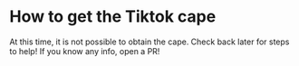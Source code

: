 # How to get the Tiktok cape

At this time, it is not possible to obtain the cape. Check back later for steps to help!
If you know any info, open a PR!
